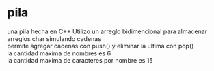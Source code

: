 # pila

una pila hecha en C++
Utilizo un arreglo bidimencional para almacenar arreglos char simulando cadenas  
permite agregar cadenas con push() y eliminar la ultima con pop()  
la cantidad maxima de nombres es 6  
la cantidad maxima de caracteres por nombre es 15  
